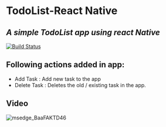 # TodoList-React Native
## _A simple TodoList app using react Native_


[![Build Status](https://travis-ci.org/joemccann/dillinger.svg?branch=master)](https://travis-ci.org/joemccann/dillinger)

## Following actions added in app:
- Add Task : Add new task to the app
- Delete Task : Deletes the old / existing task in the app.

## Video
![msedge_BaaFAKTD46](https://user-images.githubusercontent.com/69379504/158150748-eb763aed-361a-4207-a188-39c3db04dc6c.gif)
